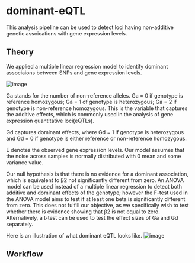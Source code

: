 # dominant-eQTL
This analysis pipeline can be used to detect loci having non-additive genetic assoications with gene expression levels. 


## Theory

We applied a multiple linear regression model to identify dominant associaions between SNPs and gene expression levels. 

![image](https://user-images.githubusercontent.com/17937089/49409717-adadf480-f716-11e8-8c8b-f01a83d8e930.png)

Ga stands for the number of non-reference alleles. Ga = 0 if genotype is reference homozygous; Ga = 1 of genotype is heterozygous; Ga = 2 if genotype is non-reference homozygous. This is the variable that captures the additive effects, which is commonly used in the analysis of gene expression quantitative loci(eQTLs).

Gd captures dominant effects, where Gd = 1 if genotype is heterozygous and Gd = 0 if genotype is either reference or non-reference homozygous. 

E denotes the observed gene expression levels. Our model assumes that the noise across samples is normally distributed with 0 mean and some variance value.

Our null hypothesis is that there is no evidence for a dominant association, which is equivalent to β2 not significantly different from zero. An ANOVA model can be used instead of a multiple linear regression to detect both additive and dominant effects of the genotype; however the F-test used in the ANOVA model aims to test if at least one beta is significantly different from zero. This does not fulfill our objective, as we specifically wish to test whether there is evidence showing that β2 is not equal to zero. Alternatively, a t-test can be used to test the effect sizes of Ga and Gd separately.

Here is an illustration of what dominant eQTL looks like.
![image](https://user-images.githubusercontent.com/17937089/49410303-0088ab80-f719-11e8-8859-77401fc4cd22.png)


## Workflow

